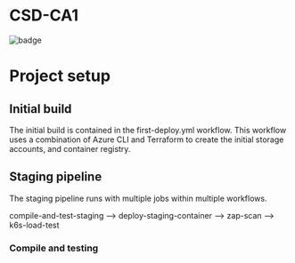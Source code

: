 # CSD-CA1
![badge](https://img.shields.io/endpoint?url=https://gist.githubusercontent.com/x00205790/39415c64e57c913926b4a9c23b7bd3a9/raw/code-coverage.json)

# Project setup
## Initial build
The initial build is contained in the first-deploy.yml workflow. This workflow uses a combination of Azure CLI and Terraform to create the initial storage accounts, and container registry.

## Staging pipeline
The staging pipeline runs with multiple jobs within multiple workflows.

compile-and-test-staging --> deploy-staging-container --> zap-scan --> k6s-load-test

### Compile and testing

